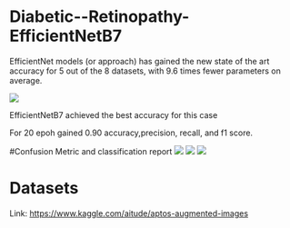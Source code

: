 # Diabetic--Retinopathy-EfficientNetB7
EfficientNet models (or approach) has gained the new state of the art accuracy for 5 out of the 8 datasets, with 9.6 times fewer parameters on average.

![](https://miro.medium.com/max/700/1*jm5MEylOA8abyAi51CcSLA.png)

EfficientNetB7 achieved the best accuracy for this case

For 20 epoh gained 0.90 accuracy,precision, recall, and f1 score.

#Confusion Metric and classification report
![](https://i.postimg.cc/1XKsccdX/image.png)
![](https://i.postimg.cc/6ptGXMKj/normalized-cf.png)
![](https://i.postimg.cc/3wyr5Gkf/cf.png)

# Datasets
Link: https://www.kaggle.com/aitude/aptos-augmented-images
